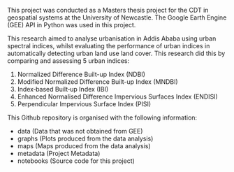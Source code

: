 This project was conducted as a Masters thesis project for the CDT in geospatial systems at the University of Newcastle. The Google Earth Engine (GEE) API in Python was used in this project.

This research aimed to analyse urbanisation in Addis Ababa using urban spectral indices, whilst evaluating the performance of urban indices in automatically detecting urban land use land cover. This research did this by comparing and assessing 5 urban indices: 

1. Normalized Difference Built-up Index (NDBI)
2. Modified Normalized Difference Built-up Index (MNDBI)
3. Index‐based Built‐up Index (IBI)
4. Enhanced Normalised Difference Impervious Surfaces Index (ENDISI)
5. Perpendicular Impervious Surface Index (PISI)

This Github repository is organised with the following information:

* data (Data that was not obtained from GEE)
* graphs (Plots produced from the data analysis)
* maps (Maps produced from the data analysis)
* metadata (Project Metadata)
* notebooks (Source code for this project)



